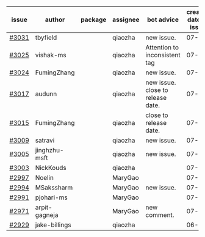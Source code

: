 | issue | author | package | assignee | bot advice | created date of issue | target release date | date from target |
| ------ | ------ | ------ | ------ | ------ | ------ | ------ | :-----: |
| [#3031](https://github.com/Azure/sdk-release-request/issues/3031) | tbyfield |  | qiaozha | new issue. | 07-21 | 08-03 |  |
| [#3025](https://github.com/Azure/sdk-release-request/issues/3025) | vishak-ms |  | qiaozha | Attention to inconsistent tag | 07-21 | 07-25 |  |
| [#3024](https://github.com/Azure/sdk-release-request/issues/3024) | FumingZhang |  | qiaozha | new issue. | 07-21 | 07-25 |  |
| [#3017](https://github.com/Azure/sdk-release-request/issues/3017) | audunn |  | qiaozha | new issue. close to release date.  | 07-20 | 07-22 | 0 |
| [#3015](https://github.com/Azure/sdk-release-request/issues/3015) | FumingZhang |  | qiaozha | close to release date.  | 07-20 | 07-22 | 0 |
| [#3009](https://github.com/Azure/sdk-release-request/issues/3009) | satravi |  | qiaozha | new issue. | 07-19 | 07-27 |  |
| [#3005](https://github.com/Azure/sdk-release-request/issues/3005) | jinghzhu-msft |  | qiaozha | new issue. | 07-19 | 08-08 |  |
| [#3003](https://github.com/Azure/sdk-release-request/issues/3003) | NickKouds |  | qiaozha |  | 07-18 | 07-25 |  |
| [#2997](https://github.com/Azure/sdk-release-request/issues/2997) | Noelin |  | MaryGao |  | 07-14 | 08-01 |  |
| [#2994](https://github.com/Azure/sdk-release-request/issues/2994) | MSakssharm |  | MaryGao | new issue. | 07-12 | 07-26 |  |
| [#2991](https://github.com/Azure/sdk-release-request/issues/2991) | pjohari-ms |  | MaryGao |  | 07-12 | 07-25 |  |
| [#2971](https://github.com/Azure/sdk-release-request/issues/2971) | arpit-gagneja |  | MaryGao | new comment. | 07-04 | 09-30 |  |
| [#2929](https://github.com/Azure/sdk-release-request/issues/2929) | jake-billings |  | qiaozha |  | 06-20 | 07-08 |  |
